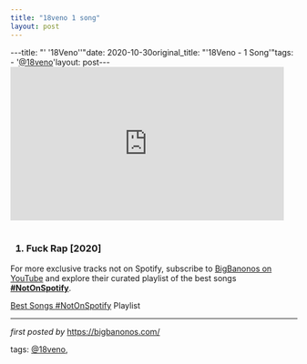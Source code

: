 ```yaml
---
title: "18veno 1 song"
layout: post
---
```

---title: "' '18Veno''"date: 2020-10-30original_title: "'18Veno - 1 Song'"tags:  - '[@18veno](/tags/18veno/)'layout: post---<iframe allowfullscreen="" frameborder="0" height="270" src="https://www.youtube.com/embed/cViqfyryMks" width="480"></iframe><br /><br /><h3><ol><li>Fuck Rap [2020]</li></ol></h3><!--Subscribe and Playlist Links--><div>    <p>For more exclusive tracks not on Spotify, subscribe to <a href="https://www.youtube.com/[@BigBanonos](/tags/BigBanonos/)" target="_blank">BigBanonos on YouTube</a> and explore their curated playlist of the best songs <strong>[#NotOnSpotify](/tags/NotOnSpotify/)</strong>.</p>    <p><a href="https://www.youtube.com/playlist?list=PLtuNtuTatqI0kFahUCbtbfenC_ET5O_tr" target="_blank">Best Songs [#NotOnSpotify](/tags/NotOnSpotify/) Playlist<br /></a></p></div><hr /><p><em>first posted by</em> <a href="https://bigbanonos.com/" rel="noopener" target="_new">https://bigbanonos.com/</a></p><p>tags: [@18veno](/tags/18veno/),</p>